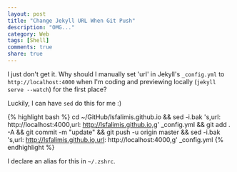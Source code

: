 ```yaml
---
layout: post
title: "Change Jekyll URL When Git Push"
description: "OMG..."
category: Web
tags: [Shell]
comments: true
share: true
---
```


I just don't get it. Why should I manually set 'url' in Jekyll's `_config.yml` to `http://localhost:4000` when I'm coding and previewing locally (`jekyll serve --watch`) for the first place?

Luckily, I can have `sed` do this for me :)

{% highlight bash %}
cd ~/GitHub/lsfalimis.github.io && sed -i.bak 's,url: http://localhost:4000,url: http://lsfalimis.github.io,g' _config.yml && git add . -A && git commit -m "update" && git push -u origin master && sed -i.bak 's,url: http://lsfalimis.github.io,url: http://localhost:4000,g' _config.yml
{% endhighlight %}

I declare an alias for this in `~/.zshrc`.